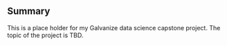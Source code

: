 ## Summary
This is a place holder for my Galvanize data science capstone project. The topic of the project is TBD.
